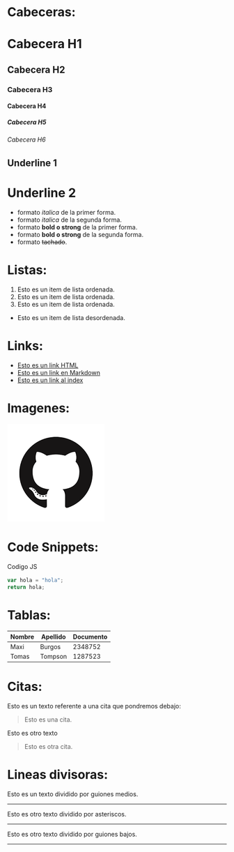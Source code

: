 # Cabeceras:
# Cabecera H1
## Cabecera H2
### Cabecera H3
#### Cabecera H4
##### Cabecera H5
###### Cabecera H6

Underline 1
-----------
Underline 2
===========

- formato *italica* de la primer forma. 
- formato _italica_ de la segunda forma.
- formato **bold o strong** de la primer forma.
- formato __bold o strong__ de la segunda forma.
- formato ~~tachado~~.

# Listas:

1. Esto es un item de lista ordenada.
2. Esto es un item de lista ordenada.
3. Esto es un item de lista ordenada.
- Esto es un item de lista desordenada.

# Links:
- <a href="https://www.google.com">Esto es un link HTML</a>
- [Esto es un link en Markdown](https://www.google.com)
- [Esto es un link al index](index.html)

# Imagenes:
![Logo Github](Logo-Github.png)

# Code Snippets:
Codigo JS
```Javascript
var hola = "hola";
return hola;
```
# Tablas:
| Nombre | Apellido | Documento |
| ------ | -------- | --------- |
| Maxi   | Burgos   | 2348752   |
| Tomas  | Tompson  | 1287523   |

# Citas:
Esto es un texto referente a una cita que pondremos debajo:
> Esto es una cita.

Esto es otro texto 

>Esto es otra cita. 

# Lineas divisoras:
Esto es un texto dividido por guiones medios.

--- 
Esto es otro texto dividido por asteriscos.
***
Esto es otro texto dividido por guiones bajos.
___
